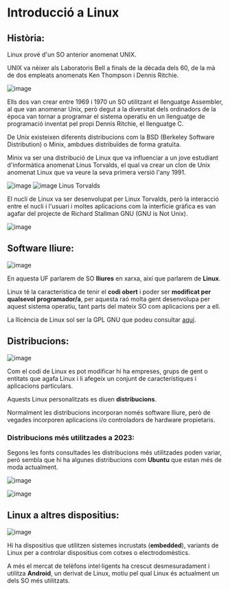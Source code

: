 # Introducció a Linux

## Història:

Linux prové d'un SO anterior anomenat UNIX.

UNIX va nèixer als Laboratoris Bell a finals de la dècada dels 60, de la mà de dos empleats anomenats Ken Thompson i Dennis Ritchie.

![image](https://github.com/XaSaFa/MP04/assets/110727546/91c3e001-b76b-4db0-bf4c-02df5d4594e6)

Ells dos van crear entre 1969 i 1970 un SO utilitzant el llenguatge Assembler, al que van anomenar Unix, però degut a la diversitat dels ordinadors de la època van tornar a programar el sistema operatiu en un llenguatge de programació inventat pel propi Dennis Ritchie, el llenguatge C. 

De Unix existeixen diferents distribucions com la BSD (Berkeley Software Distribution) o Minix, ambdues distribuïdes de forma gratuïta.

Minix va ser una distribució de Linux que va influenciar a un jove estudiant d'informàtica anomenat Linus Torvalds, el qual va crear un clon de Unix anomenat Linux que va veure la seva primera versió l'any 1991.

![image](https://github.com/XaSaFa/MP04/assets/110727546/a6e54b07-b7de-4461-9dc8-3da8e8bce461)
![image](https://github.com/XaSaFa/MP04/assets/110727546/30f9dd94-9c40-4f29-b3c8-7490be021f81)
Linus Torvalds

El nucli de Linux va ser desenvolupat per Linux Torvalds, però la interacció entre el nucli i l'usuari i moltes aplicacions com la interfície gràfica es van agafar del projecte de Richard Stallman GNU (GNU is Not Unix). 

![image](https://github.com/XaSaFa/MP04/assets/110727546/887371c4-32ed-4f92-b16b-9712ac9ab194)

## Software lliure:

![image](https://github.com/XaSaFa/MP04/assets/110727546/cada3884-391b-4a7b-a0a7-80eef02b7a52)

En aquesta UF parlarem de SO **lliures** en xarxa, així que parlarem de **Linux**.

Linux té la característica de tenir el **codi obert** i poder ser **modificat per qualsevol programador/a**, per aquesta raó molta gent desenvolupa per aquest sistema operatiu, tant parts del mateix SO com aplicacions per a ell.

La llicència de Linux sol ser la GPL GNU que podeu consultar [aquí](https://www.gnu.org/licenses/licenses.es.html#GPL).

## Distribucions:

![image](https://github.com/XaSaFa/MP04/assets/110727546/5855c5cb-30ff-47b2-9bf6-4f8f7ac6a9f3)

Com el codi de Linux es pot modificar hi ha empreses, grups de gent o entitats que agafa Linux i li afegeix un conjunt de característiques i aplicacions particulars.

Aquests Linux personalitzats es diuen **distribucions**.

Normalment les distribucions incorporan només software lliure, però de vegades incorporen aplicacions i/o controladors de hardware propietaris.

### **Distribucions més utilitzades a 2023:**

Segons les fonts consultades les distribucions més utilitzades poden variar, però sembla que hi ha algunes distribucions com **Ubuntu** que estan més de moda actualment.

![image](https://github.com/XaSaFa/MP04/assets/110727546/321559bf-c10d-4914-a871-c4226c069f0a)

![image](https://github.com/XaSaFa/MP04/assets/110727546/e7f5148a-9999-4805-8168-f60d5d7219b0)

## Linux a altres dispositius:

![image](https://github.com/XaSaFa/MP04/assets/110727546/022fc95c-a560-4e2b-892c-a3aea00b8168)

Hi ha dispositius que utilitzen sistemes incrustats (**embedded**), variants de Linux per a controlar dispositius com cotxes o electrodomèstics.

A més el mercat de telèfons intel·ligents ha crescut desmesuradament i utilitza **Android**, un derivat de Linux, motiu pel qual Linux és actualment un dels SO més utilitzats.
